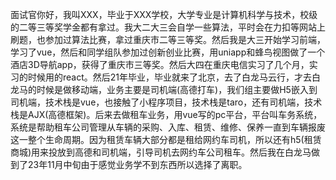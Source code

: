 面试官你好，我叫XXX，毕业于XXX学校，大学专业是计算机科学与技术，校级的二等三等奖学金都有拿过。我大二大三会自学一些算法，平时会在力扣等网站上刷题，也参加过算法比赛，拿过重庆市二等三等奖。然后我是大三开始学习前端，学习了vue，然后和同学组队参加过创新创业比赛，用uniapp和蜂鸟视图做了一个酒店3D导航app，获得了重庆市三等奖。然后大四在重庆电信实习了几个月，实习的时候用的react。然后21年毕业，毕业就来了北京，去了白龙马云行，才去白龙马的时候是做移动端，业务主要是司机端(高德打车)，我们组主要做H5嵌入到司机端，技术栈是vue，也接触了小程序项目，技术栈是taro，还有司机端，技术栈是AJX(高德框架)。后来去做租车业务，用vue写的pc平台，平台叫车务系统，系统是帮助租车公司管理从车辆的采购、入库、租赁、维修、保养一直到车辆报废这一整个生命周期。因为租赁车辆大部分都是租给网约车司机，所以还有h5(租赁商城)用来投放到高德和司机端，引导司机去网约车公司租车。然后我在白龙马做到了23年11月中旬由于感觉业务学不到东西所以选择了离职。
